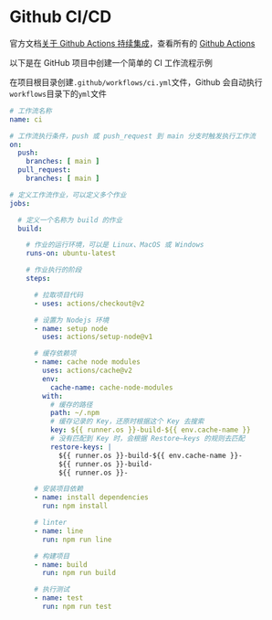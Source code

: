 # Github CI/CD

官方文档[关于 Github Actions 持续集成](https://docs.github.com/cn/actions/guides/about-continuous-integration)，查看所有的 [Github Actions](https://github.com/marketplace?type=actions)

以下是在 GitHub 项目中创建一个简单的 CI 工作流程示例

在项目根目录创建`.github/workflows/ci.yml`文件，Github 会自动执行`workflows`目录下的`yml`文件

```yaml
# 工作流名称
name: ci

# 工作流执行条件，push 或 push_request 到 main 分支时触发执行工作流
on:
  push:
    branches: [ main ]
  pull_request:
    branches: [ main ]

# 定义工作流作业，可以定义多个作业
jobs:

  # 定义一个名称为 build 的作业
  build:

    # 作业的运行环境，可以是 Linux、MacOS 或 Windows
    runs-on: ubuntu-latest

    # 作业执行的阶段
    steps:

      # 拉取项目代码
      - uses: actions/checkout@v2

      # 设置为 Nodejs 环境
      - name: setup node
        uses: actions/setup-node@v1

      # 缓存依赖项
      - name: cache node modules
        uses: actions/cache@v2
        env:
          cache-name: cache-node-modules
        with:
          # 缓存的路径
          path: ~/.npm
          # 缓存记录的 Key，还原时根据这个 Key 去搜索
          key: ${{ runner.os }}-build-${{ env.cache-name }}
          # 没有匹配到 Key 时，会根据 Restore—keys 的规则去匹配
          restore-keys: |
            ${{ runner.os }}-build-${{ env.cache-name }}-
            ${{ runner.os }}-build-
            ${{ runner.os }}-

      # 安装项目依赖
      - name: install dependencies
        run: npm install

      # linter
      - name: line
        run: npm run line

      # 构建项目
      - name: build
        run: npm run build

      # 执行测试
      - name: test
        run: npm run test
```
